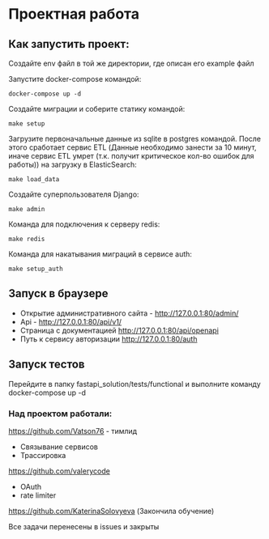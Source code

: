 # Проектная работа

## Как запустить проект:
Создайте env файл в той же директории, где описан его example файл

Запустите docker-compose командой:
```
docker-compose up -d
```
Создайте миграции и соберите статику командой:
```
make setup
```
Загрузите первоначальные данные из sqlite в postgres командой. После этого сработает сервис ETL
(Данные необходимо занести за 10 минут, иначе сервис ETL умрет (т.к. получит критическое кол-во ошибок для работы))
на загрузку в ElasticSearch:
```
make load_data
```
Создайте суперпользователя Django:
```
make admin
```
Команда для подключения к серверу redis:
```
make redis
```
Команда для накатывания миграций в сервисе auth:
```
make setup_auth
```

## Запуск в браузере
- Открытие административного сайта - http://127.0.0.1:80/admin/
- Api - http://127.0.0.1:80/api/v1/
- Страница с документацией http://127.0.0.1:80/api/openapi
- Путь к сервису авторизации http://127.0.0.1:80/auth

## Запуск тестов
Перейдите в папку fastapi_solution/tests/functional и выполните команду docker-compose up -d


### Над проектом работали:

https://github.com/Vatson76 - тимлид

- Связывание сервисов
- Трассировка

https://github.com/valerycode

- OAuth
- rate limiter

https://github.com/KaterinaSolovyeva (Закончила обучение)


Все задачи перенесены в issues и закрыты
